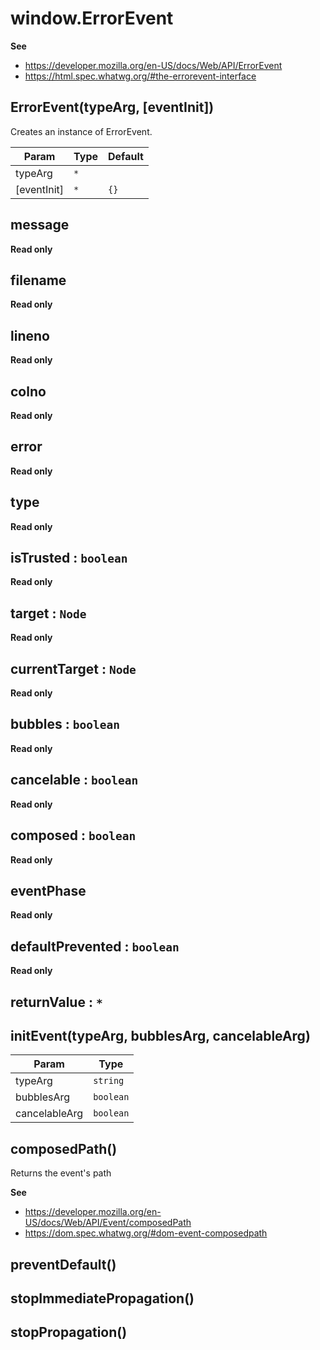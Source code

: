 
<a name="errorevent" id="errorevent"></a>

# window.ErrorEvent
**See**

- https://developer.mozilla.org/en-US/docs/Web/API/ErrorEvent
- https://html.spec.whatwg.org/#the-errorevent-interface



<a name="new-errorevent-new" id="new-errorevent-new"></a>

## ErrorEvent(typeArg, [eventInit])
Creates an instance of ErrorEvent.


| Param | Type | Default |
| --- | --- | --- |
| typeArg | `*` |  | 
| [eventInit] | `*` | `{}` | 



<a name="errorevent-message" id="errorevent-message"></a>

## message
**Read only**


<a name="errorevent-filename" id="errorevent-filename"></a>

## filename
**Read only**


<a name="errorevent-lineno" id="errorevent-lineno"></a>

## lineno
**Read only**


<a name="errorevent-colno" id="errorevent-colno"></a>

## colno
**Read only**


<a name="errorevent-error" id="errorevent-error"></a>

## error
**Read only**


<a name="event-type" id="event-type"></a>

## type
**Read only**


<a name="event-istrusted" id="event-istrusted"></a>

## isTrusted : `boolean`
**Read only**


<a name="event-target" id="event-target"></a>

## target : `Node`
**Read only**


<a name="event-currenttarget" id="event-currenttarget"></a>

## currentTarget : `Node`
**Read only**


<a name="event-bubbles" id="event-bubbles"></a>

## bubbles : `boolean`
**Read only**


<a name="event-cancelable" id="event-cancelable"></a>

## cancelable : `boolean`
**Read only**


<a name="event-composed" id="event-composed"></a>

## composed : `boolean`
**Read only**


<a name="event-eventphase" id="event-eventphase"></a>

## eventPhase
**Read only**


<a name="event-defaultprevented" id="event-defaultprevented"></a>

## defaultPrevented : `boolean`
**Read only**


<a name="event-returnvalue" id="event-returnvalue"></a>

## returnValue : `*`


<a name="event-initevent" id="event-initevent"></a>

## initEvent(typeArg, bubblesArg, cancelableArg)

| Param | Type |
| --- | --- |
| typeArg | `string` | 
| bubblesArg | `boolean` | 
| cancelableArg | `boolean` | 



<a name="event-composedpath" id="event-composedpath"></a>

## composedPath()
Returns the event's path

**See**

- https://developer.mozilla.org/en-US/docs/Web/API/Event/composedPath
- https://dom.spec.whatwg.org/#dom-event-composedpath



<a name="event-preventdefault" id="event-preventdefault"></a>

## preventDefault()


<a name="event-stopimmediatepropagation" id="event-stopimmediatepropagation"></a>

## stopImmediatePropagation()


<a name="event-stoppropagation" id="event-stoppropagation"></a>

## stopPropagation()

  